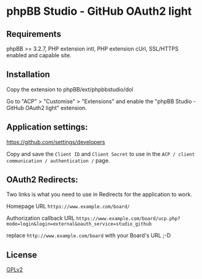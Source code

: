 # phpBB Studio - GitHub OAuth2 light

## Requirements

phpBB >= 3.2.7, PHP extension intl, PHP extension cUrl, SSL/HTTPS enabled and capable site.

## Installation

Copy the extension to phpBB/ext/phpbbstudio/dol

Go to "ACP" > "Customise" > "Extensions" and enable the "phpBB Studio - GitHub OAuth2 light" extension.

## Application settings:

https://github.com/settings/developers

Copy and save the `Client ID` and `Client Secret` to use in the `ACP / client communication / authentication /` page.

## OAuth2 Redirects:

Two links is what you need to use in Redirects for the application to work.

Homepage URL
`https://www.example.com/board/`

Authorization callback URL
`https://www.example.com/board/ucp.php?mode=login&login=external&oauth_service=studio_github`


replace `http://www.example.com/board` with your Board's URL ;-D

## License

[GPLv2](license.txt)
